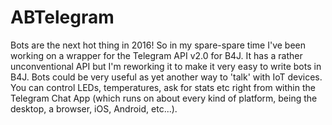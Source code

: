 # ABTelegram
Bots are the next hot thing in 2016! So in my spare-spare time I've been working on a wrapper for the Telegram API v2.0 for B4J. It has a rather unconventional API but I'm reworking it to make it very easy to write bots in B4J.  Bots could be very useful as yet another way to 'talk' with IoT devices. You can control LEDs, temperatures, ask for stats etc right from within the Telegram Chat App (which runs on about every kind of platform, being the desktop, a browser, iOS, Android, etc...).
